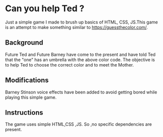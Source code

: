 # Can you help Ted ?
Just a simple game I made to brush up basics of HTML, CSS, JS.This game is an attempt to make something similar to https://guessthecolor.com/.
## Background
Future Ted and Future Barney have come to the present and have told Ted that the "one" has an umbrella with the above color code. The objective is to help Ted to choose the correct color and to meet the Mother.
## Modifications
Barney Stinson voice effects have been added to avoid getting bored while playing this simple game.
## Instructions
The game uses simple HTML,CSS ,JS. So ,no specific dependencies are present.

